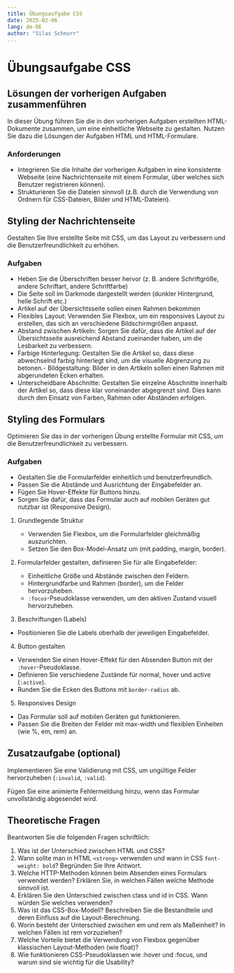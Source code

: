 ```yaml
---
title: Übungsaufgabe CSS
date: 2025-02-06
lang: de-DE
author: "Silas Schnurr"
...
```


# Übungsaufgabe CSS

## Lösungen der vorherigen Aufgaben zusammenführen

In dieser Übung führen Sie die in den vorherigen Aufgaben erstellten HTML-Dokumente zusammen, um eine einheitliche Webseite zu gestalten. Nutzen Sie dazu die Lösungen der Aufgaben HTML und HTML-Formulare.

### Anforderungen

- Integrieren Sie die Inhalte der vorherigen Aufgaben in eine konsistente Webseite (eine Nachrichtenseite mit einem Formular, über welches sich Benutzer registrieren können).
- Strukturieren Sie die Dateien sinnvoll (z.B. durch die Verwendung von Ordnern für CSS-Dateien, Bilder und HTML-Dateien).

## Styling der Nachrichtenseite

Gestalten Sie Ihre erstellte Seite mit CSS, um das Layout zu verbessern und die Benutzerfreundlichkeit zu erhöhen.

### Aufgaben

- Heben Sie die Überschriften besser hervor (z. B. andere Schriftgröße, andere Schriftart, andere Schriftfarbe)
- Die Seite soll im Darkmode dargestellt werden (dunkler Hintergrund, helle Schrift etc.)
- Artikel auf der Übersichtsseite sollen einen Rahmen bekommen
- Flexibles Layout: Verwenden Sie Flexbox, um ein responsives Layout zu erstellen, das sich an verschiedene Bildschirmgrößen anpasst.
- Abstand zwischen Artikeln: Sorgen Sie dafür, dass die Artikel auf der Übersichtsseite ausreichend Abstand zueinander haben, um die Lesbarkeit zu verbessern.
- Farbige Hinterlegung: Gestalten Sie die Artikel so, dass diese abwechselnd farbig hinterlegt sind, um die visuelle Abgrenzung zu betonen.- Bildgestaltung: Bilder in den Artikeln sollen einen Rahmen mit abgerundeten Ecken erhalten.
- Unterscheidbare Abschnitte: Gestalten Sie einzelne Abschnitte innerhalb der Artikel so, dass diese klar voneinander abgegrenzt sind. Dies kann durch den Einsatz von Farben, Rahmen oder Abständen erfolgen.

## Styling des Formulars

Optimieren Sie das in der vorherigen Übung erstellte Formular mit CSS, um die Benutzerfreundlichkeit zu verbessern.

### Aufgaben

- Gestalten Sie die Formularfelder einheitlich und benutzerfreundlich.
- Passen Sie die Abstände und Ausrichtung der Eingabefelder an.
- Fügen Sie Hover-Effekte für Buttons hinzu.
- Sorgen Sie dafür, dass das Formular auch auf mobilen Geräten gut nutzbar ist (Responsive Design).

1. Grundlegende Struktur

   - Verwenden Sie Flexbox, um die Formularfelder gleichmäßig auszurichten.
   - Setzen Sie den Box-Model-Ansatz um (mit padding, margin, border).

2. Formularfelder gestalten, definieren Sie für alle Eingabefelder:

   - Einheitliche Größe und Abstände zwischen den Feldern.
   - Hintergrundfarbe und Rahmen (border), um die Felder hervorzuheben.
   - `:focus`-Pseudoklasse verwenden, um den aktiven Zustand visuell hervorzuheben.

3. Beschriftungen (Labels)

- Positionieren Sie die Labels oberhalb der jeweiligen Eingabefelder.

4. Button gestalten

- Verwenden Sie einen Hover-Effekt für den Absenden Button mit der `:hover`-Pseudoklasse.
- Definieren Sie verschiedene Zustände für normal, hover und active (`:active`).
- Runden Sie die Ecken des Buttons mit `border-radius` ab.

5. Responsives Design

- Das Formular soll auf mobilen Geräten gut funktionieren.
- Passen Sie die Breiten der Felder mit max-width und flexiblen Einheiten (wie %, em, rem) an.

## Zusatzaufgabe (optional)

Implementieren Sie eine Validierung mit CSS, um ungültige Felder hervorzuheben (`:invalid`, `:valid`).

Fügen Sie eine animierte Fehlermeldung hinzu, wenn das Formular unvollständig abgesendet wird.

## Theoretische Fragen

Beantworten Sie die folgenden Fragen schriftlich:

1. Was ist der Unterschied zwischen HTML und CSS?
2. Wann sollte man in HTML `<strong>` verwenden und wann in CSS `font-weight: bold`? Begründen Sie Ihre Antwort.
3. Welche HTTP-Methoden können beim Absenden eines Formulars verwendet werden? Erklären Sie, in welchen Fällen welche Methode sinnvoll ist.
4. Erklären Sie den Unterschied zwischen class und id in CSS. Wann würden Sie welches verwenden?
5. Was ist das CSS-Box-Modell? Beschreiben Sie die Bestandteile und deren Einfluss auf die Layout-Berechnung.
6. Worin besteht der Unterschied zwischen em und rem als Maßeinheit? In welchen Fällen ist rem vorzuziehen?
7. Welche Vorteile bietet die Verwendung von Flexbox gegenüber klassischen Layout-Methoden (wie float)?
8. Wie funktionieren CSS-Pseudoklassen wie :hover und :focus, und warum sind sie wichtig für die Usability?
